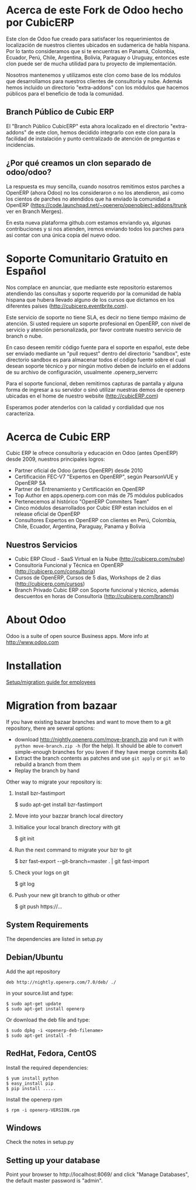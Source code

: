Acerca de este Fork de Odoo hecho por CubicERP
==============================================

Este clon de Odoo fue creado para satisfacer los requerimientos de localización de nuestros clientes ubicados en sudamerica de habla hispana. Por lo tanto consideramos que si te encuentras en Panamá, Colombia, Ecuador, Perú, Chile, Argentina, Bolivia, Paraguay o Uruguay, entonces este clon puede ser de mucha utilidad para tu proyecto de implementación.

Nosotros mantenemos y utilizamos este clon como base de los módulos que desarrollamos para nuestros clientes de consultoría y nube. Además hemos incluido un directorio "extra-addons" con los módulos que hacemos públicos para el beneficio de toda la comunidad.

Branch Público de Cubic ERP
---------------------------

El "Branch Público CubicERP" esta ahora localizado en el directorio "extra-addons" de este clon, hemos decidido integrarlo con este clon para la facilidad de instalación y punto centralizado de atención de preguntas e incidencias.

¿Por qué creamos un clon separado de odoo/odoo?
-----------------------------------------------

La respuesta es muy sencilla, cuando nosotros remitimos estos parches a OpenERP (ahora Odoo) no los consideraron o no los atendieron, asi como los cientos de parches no atendidos que ha enviado la comunidad a OpenERP (https://code.launchpad.net/~openerp/openobject-addons/trunk ver en Branch Merges).

En esta nueva plataforma github.com estamos enviando ya, algunas contribuciones y si nos atienden, iremos enviando todos los parches para asi contar con una única copia del nuevo odoo.

Soporte Comunitario Gratuito en Español
=======================================

Nos complace en anunciar, que mediante este repositorío estaremos atendiendo las consultas y soporte requerido por la comunidad de habla hispana que hubera llevado alguno de los cursos que dictamos en los diferentes países (http://cubicerp.eventbrite.com). 

Este servicio de soporte no tiene SLA, es decir no tiene tiempo máximo de atención. Si usted requiere un soporte profesional en OpenERP, con nivel de servicio y atención personalizada, por favor contrate nuestro servicio de branch o nube.

En caso deseen remitir código fuente para el soporte en español, este debe ser enviado mediante un "pull request" dentro del directorio "sandbox", este directorio sandbox es para almacenar todos el código fuente sobre el cual desean soporte técnico y por ningún motivo deben de incluirlo en el addons de su archivo de configuración, usualmente .openerp_serverrc

Para el soporte funcional, deben remitirnos capturas de pantalla y alguna forma de ingresar a su servidor o sinó utilizar nuestras demos de openerp ubicadas en el home de nuestro website (http://cubicERP.com)

Esperamos poder atenderlos con la calidad y cordialidad que nos caracteriza.

Acerca de Cubic ERP
===================

Cubic ERP le ofrece consultoría y educación en Odoo (antes OpenERP) desde 2009, nuestros principales logros:
- Partner oficial de Odoo (antes OpenERP) desde 2010
- Certificación FEC-V7 "Expertos en OpenERP", según PearsonVUE y OpenERP SA
- Partner de Entrenamiento y Certificación en OpenERP
- Top Author en apps.openerp.com con más de 75 módulos publicados
- Pertenecemos al histórico "OpenERP Commiters Team"
- Cinco módulos desarrollados por Cubic ERP estan incluidos en el release oficial de OpenERP
- Consultores Expertos en OpenERP con clientes en Perú, Colombia, Chile, Ecuador, Argentina, Paraguay, Panama y Bolivia

Nuestros Servicios
------------------
- Cubic ERP Cloud - SaaS Virtual en la Nube (http://cubicerp.com/nube)
- Consultoría Funcional y Técnica en OpenERP (http://cubicerp.com/consultoria)
- Cursos de OpenERP, Cursos de 5 dias, Workshops de 2 dias (http://cubicerp.com/cursos)
- Branch Privado Cubic ERP con Soporte funcional y técnico, además descuentos en horas de Consultoría  (http://cubicerp.com/branch)


About Odoo
==========

Odoo is a suite of open source Business apps. More info at http://www.odoo.com

Installation
============

[Setup/migration guide for employees](https://github.com/odoo/odoo/blob/master/doc/git.rst)


Migration from bazaar
=====================

If you have existing bazaar branches and want to move them to a git repository,
there are several options:

* download http://nightly.openerp.com/move-branch.zip and run it with
  `python move-branch.zip -h` (for the help). It should be able to convert
  simple-enough branches for you (even if they have merge commits &al)
* Extract the branch contents as patches and use `git apply` or `git am` to
  rebuild a branch from them
* Replay the branch by hand

Other way to migrate your repository is:

1) Install bzr-fastimport

    $ sudo apt-get install bzr-fastimport

2) Move into your bazzar branch local directory

3) Initialice your local branch directory with git

    $ git init

4) Run the next command to migrate your bzr to git

    $ bzr fast-export --git-branch=master . | git fast-import

5) Check your logs on git

    $ git log

6) Push your new git branch to github or other

    $ git push https://...


System Requirements
-------------------

The dependencies are listed in setup.py


Debian/Ubuntu
-------------

Add the apt repository

    deb http://nightly.openerp.com/7.0/deb/ ./

in your source.list and type:

    $ sudo apt-get update
    $ sudo apt-get install openerp

Or download the deb file and type:

    $ sudo dpkg -i <openerp-deb-filename>
    $ sudo apt-get install -f

RedHat, Fedora, CentOS
----------------------

Install the required dependencies:

    $ yum install python
    $ easy_install pip
    $ pip install .....

Install the openerp rpm

    $ rpm -i openerp-VERSION.rpm

Windows
-------

Check the notes in setup.py


Setting up your database
------------------------

Point your browser to http://localhost:8069/ and click "Manage Databases", the
default master password is "admin".

